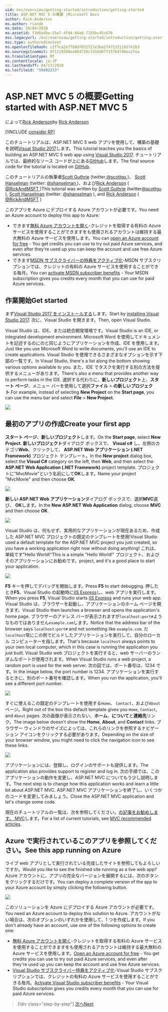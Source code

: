 ```yaml
---
uid: mvc/overview/getting-started/introduction/getting-started
title: ASP.NET MVC 5 の概要 |Microsoft Docs
author: Rick-Anderson
ms.author: riande
ms.date: 10/04/2018
ms.assetid: f3d8adbe-55e7-4fd4-84a8-7155bc45c676
msc.legacyurl: /mvc/overview/getting-started/introduction/getting-started
msc.type: authoredcontent
ms.openlocfilehash: c2f7ca2e7fb8d7831f21e3ba2f4713211657e1b3
ms.sourcegitcommit: 0f1119340e4464720cfd16d0ff15764746ea1fea
ms.translationtype: MT
ms.contentlocale: ja-JP
ms.lasthandoff: 04/17/2019
ms.locfileid: "59402233"
---
```

# <a name="getting-started-with-aspnet-mvc-5"></a><span data-ttu-id="9dbe0-102">ASP.NET MVC 5 の概要</span><span class="sxs-lookup"><span data-stu-id="9dbe0-102">Getting started with ASP.NET MVC 5</span></span>

<span data-ttu-id="9dbe0-103">によって[Rick Anderson]((https://twitter.com/RickAndMSFT))</span><span class="sxs-lookup"><span data-stu-id="9dbe0-103">by [Rick Anderson]((https://twitter.com/RickAndMSFT))</span></span>

[!INCLUDE [consider RP](../../../../includes/razor.md)]

<span data-ttu-id="9dbe0-104">このチュートリアルは、ASP.NET MVC 5 web アプリを使用して、構築の基礎を説明[Visual Studio 2017](https://visualstudio.microsoft.com/downloads/?utm_medium=microsoft&utm_source=docs.microsoft.com&utm_campaign=button+cta&utm_content=download+vs2017)します。</span><span class="sxs-lookup"><span data-stu-id="9dbe0-104">This tutorial teaches you the basics of building an ASP.NET MVC 5 web app using [Visual Studio 2017](https://visualstudio.microsoft.com/downloads/?utm_medium=microsoft&utm_source=docs.microsoft.com&utm_campaign=button+cta&utm_content=download+vs2017).</span></span> <span data-ttu-id="9dbe0-105">チュートリアルでは、最終的なソース コードが上にある[GitHub](https://github.com/aspnet/AspNetDocs/tree/master/aspnet/mvc/overview/getting-started/introduction/sample/MvcMovie/MvcMovie)します。</span><span class="sxs-lookup"><span data-stu-id="9dbe0-105">The final source code for the tutorial is located on [GitHub](https://github.com/aspnet/AspNetDocs/tree/master/aspnet/mvc/overview/getting-started/introduction/sample/MvcMovie/MvcMovie).</span></span>

<span data-ttu-id="9dbe0-106">このチュートリアルの執筆者[Scott Guthrie](https://weblogs.asp.net/scottgu/) (twitter[ @scottgu ](https://twitter.com/scottgu) )、 [Scott Hanselman](http://www.hanselman.com/blog/) (twitter: [ @shanselman ](https://twitter.com/shanselman) )、および[Rick Anderson](https://twitter.com/RickAndMSFT) ( [ @RickAndMSFT ](https://twitter.com/#!/RickAndMSFT) )</span><span class="sxs-lookup"><span data-stu-id="9dbe0-106">This tutorial was written by [Scott Guthrie](https://weblogs.asp.net/scottgu/) (twitter[@scottgu](https://twitter.com/scottgu) ), [Scott Hanselman](http://www.hanselman.com/blog/) (twitter: [@shanselman](https://twitter.com/shanselman) ), and [Rick Anderson](https://twitter.com/RickAndMSFT) ( [@RickAndMSFT](https://twitter.com/#!/RickAndMSFT) )</span></span>

<span data-ttu-id="9dbe0-107">このアプリを Azure にデプロイする Azure アカウントが必要です。</span><span class="sxs-lookup"><span data-stu-id="9dbe0-107">You need an Azure account to deploy this app to Azure:</span></span>

- <span data-ttu-id="9dbe0-108">できます[無料 Azure アカウントを開く](https://azure.microsoft.com/pricing/free-trial/?WT.mc_id=A443DD604)-クレジットを取得する有料の Azure サービスを使用することができますをも使用されるアカウントは維持する最大無料の Azure サービスを使用します。</span><span class="sxs-lookup"><span data-stu-id="9dbe0-108">You can [open an Azure account for free](https://azure.microsoft.com/pricing/free-trial/?WT.mc_id=A443DD604) - You get credits you can use to try out paid Azure services, and even after they're used up you can keep the account and use free Azure services.</span></span>
- <span data-ttu-id="9dbe0-109">できます[MSDN サブスクライバーの特典をアクティブ化](https://azure.microsoft.com/pricing/member-offers/msdn-benefits-details/?WT.mc_id=A443DD604)-MSDN サブスクリプションでは、クレジットの有料の Azure サービスを使用することができる毎月。</span><span class="sxs-lookup"><span data-stu-id="9dbe0-109">You can [activate MSDN subscriber benefits](https://azure.microsoft.com/pricing/member-offers/msdn-benefits-details/?WT.mc_id=A443DD604) - Your MSDN subscription gives you credits every month that you can use for paid Azure services.</span></span>

## <a name="get-started"></a><span data-ttu-id="9dbe0-110">作業開始</span><span class="sxs-lookup"><span data-stu-id="9dbe0-110">Get started</span></span>

<span data-ttu-id="9dbe0-111">まず[Visual Studio 2017 をインストールする](https://visualstudio.microsoft.com/downloads/?utm_medium=microsoft&utm_source=docs.microsoft.com&utm_campaign=button+cta&utm_content=download+vs2017)します。</span><span class="sxs-lookup"><span data-stu-id="9dbe0-111">Start by [installing Visual Studio 2017](https://visualstudio.microsoft.com/downloads/?utm_medium=microsoft&utm_source=docs.microsoft.com&utm_campaign=button+cta&utm_content=download+vs2017).</span></span> <span data-ttu-id="9dbe0-112">次に、Visual Studio を開きます。</span><span class="sxs-lookup"><span data-stu-id="9dbe0-112">Then, open Visual Studio.</span></span>

<span data-ttu-id="9dbe0-113">Visual Studio は、IDE、または統合開発環境です。</span><span class="sxs-lookup"><span data-stu-id="9dbe0-113">Visual Studio is an IDE, or integrated development environment.</span></span> <span data-ttu-id="9dbe0-114">Microsoft Word を使用してドキュメントを記述するのにのと同じようにアプリケーションを作成、IDE を使用します。</span><span class="sxs-lookup"><span data-stu-id="9dbe0-114">Just like you use Microsoft Word to write documents, you'll use an IDE to create applications.</span></span> <span data-ttu-id="9dbe0-115">Visual Studio を使用できるさまざまなオプションを示す下部の一覧です。</span><span class="sxs-lookup"><span data-stu-id="9dbe0-115">In Visual Studio, there's a list along the bottom showing various options available to you.</span></span> <span data-ttu-id="9dbe0-116">また、IDE でタスクを実行する別の方法を提供するメニューがあります。</span><span class="sxs-lookup"><span data-stu-id="9dbe0-116">There's also a menu that provides another way to perform tasks in the IDE.</span></span> <span data-ttu-id="9dbe0-117">選択する代わりに、**新しいプロジェクト**上、**スタート ページ**、メニュー バーを使用して選択**ファイル** > **の新しいプロジェクト**.</span><span class="sxs-lookup"><span data-stu-id="9dbe0-117">For example, instead of selecting **New Project** on the **Start page**, you can use the menu bar and select **File** > **New Project**.</span></span>

![](getting-started/_static/image1.png)

## <a name="create-your-first-app"></a><span data-ttu-id="9dbe0-118">最初のアプリの作成</span><span class="sxs-lookup"><span data-stu-id="9dbe0-118">Create your first app</span></span>

<span data-ttu-id="9dbe0-119">**スタート ページ**、**新しいプロジェクト**します。</span><span class="sxs-lookup"><span data-stu-id="9dbe0-119">On the **Start page**, select **New Project**.</span></span> <span data-ttu-id="9dbe0-120">**新しいプロジェクト**ダイアログ ボックスで、 **Visual c#** し、左側のカテゴリ**Web**、クリックして、 **ASP.NET Web アプリケーション (.NET Framework)** プロジェクト テンプレート。</span><span class="sxs-lookup"><span data-stu-id="9dbe0-120">In the **New project** dialog box, select the **Visual C#** category on the left, then **Web**, and then select the **ASP.NET Web Application (.NET Framework)** project template.</span></span> <span data-ttu-id="9dbe0-121">プロジェクトに"MvcMovie"という名前にして**OK**します。</span><span class="sxs-lookup"><span data-stu-id="9dbe0-121">Name your project "MvcMovie" and then choose **OK**.</span></span>

![](getting-started/_static/image2.png)

<span data-ttu-id="9dbe0-122">**新しい ASP.NET Web アプリケーション**ダイアログ ボックスで、選択**MVC**選び、 **OK**します。</span><span class="sxs-lookup"><span data-stu-id="9dbe0-122">In the **New ASP.NET Web Application** dialog, choose **MVC** and then choose **OK**.</span></span>

![](getting-started/_static/image3.png)

<span data-ttu-id="9dbe0-123">Visual Studio は、何もせず、実用的なアプリケーションが現在あるため、作成した ASP.NET MVC プロジェクトの既定のテンプレートを使用!</span><span class="sxs-lookup"><span data-stu-id="9dbe0-123">Visual Studio used a default template for the ASP.NET MVC project you just created, so you have a working application right now without doing anything!</span></span> <span data-ttu-id="9dbe0-124">これは、単純です"Hello World!"</span><span class="sxs-lookup"><span data-stu-id="9dbe0-124">This is a simple "Hello World!"</span></span> <span data-ttu-id="9dbe0-125">プロジェクト、およびそのアプリケーションにお勧めです。</span><span class="sxs-lookup"><span data-stu-id="9dbe0-125">project, and it's a good place to start your application.</span></span>

![](getting-started/_static/image4.png)

<span data-ttu-id="9dbe0-126">**F5** キーを押してデバッグを開始します。</span><span class="sxs-lookup"><span data-stu-id="9dbe0-126">Press **F5** to start debugging.</span></span> <span data-ttu-id="9dbe0-127">押したとき**F5**、Visual Studio の起動時に[IIS Express](/iis/extensions/introduction-to-iis-express/iis-express-overview)し、web アプリを実行します。</span><span class="sxs-lookup"><span data-stu-id="9dbe0-127">When you press **F5**, Visual Studio starts [IIS Express](/iis/extensions/introduction-to-iis-express/iis-express-overview) and runs your web app.</span></span> <span data-ttu-id="9dbe0-128">Visual Studio は、ブラウザーを起動し、アプリケーションのホーム ページを開きます。</span><span class="sxs-lookup"><span data-stu-id="9dbe0-128">Visual Studio then launches a browser and opens the application's home page.</span></span> <span data-ttu-id="9dbe0-129">ブラウザーのアドレス バーが表示されますが`localhost:port#`ようなものではありません`example.com`します。</span><span class="sxs-lookup"><span data-stu-id="9dbe0-129">Notice that the address bar of the browser says `localhost:port#` and not something like `example.com`.</span></span> <span data-ttu-id="9dbe0-130">だ`localhost`常にこの例でビルドしたアプリケーションを実行して、自分のローカル コンピューターを指します。</span><span class="sxs-lookup"><span data-stu-id="9dbe0-130">That's because `localhost` always points to your own local computer, which in this case is running the application you just built.</span></span> <span data-ttu-id="9dbe0-131">Visual Studio web プロジェクトを実行すると、web サーバーのランダムなポートが使用されます。</span><span class="sxs-lookup"><span data-stu-id="9dbe0-131">When Visual Studio runs a web project, a random port is used for the web server.</span></span> <span data-ttu-id="9dbe0-132">次の図では、ポート番号は、1234 です。</span><span class="sxs-lookup"><span data-stu-id="9dbe0-132">In the image below, the port number is 1234.</span></span> <span data-ttu-id="9dbe0-133">アプリケーションを実行するときに、別のポート番号を確認します。</span><span class="sxs-lookup"><span data-stu-id="9dbe0-133">When you run the application, you'll see a different port number.</span></span>

![](getting-started/_static/image5.png)

<span data-ttu-id="9dbe0-134">すぐに使えるこの既定のテンプレートを使用する`Home`、 `Contact`、および`About`ページ。</span><span class="sxs-lookup"><span data-stu-id="9dbe0-134">Right out of the box this default template gives you `Home`, `Contact`, and `About` pages.</span></span> <span data-ttu-id="9dbe0-135">次の画像が表示されない、**ホーム**、**について**と**連絡先**リンク。</span><span class="sxs-lookup"><span data-stu-id="9dbe0-135">The image below doesn't show the **Home**, **About**, and **Contact** links.</span></span> <span data-ttu-id="9dbe0-136">ブラウザー ウィンドウのサイズによっては、これらのリンクを参照するナビゲーション アイコンをクリックする必要があります。</span><span class="sxs-lookup"><span data-stu-id="9dbe0-136">Depending on the size of your browser window, you might need to click the navigation icon to see these links.</span></span>

![](getting-started/_static/image6.png)

<span data-ttu-id="9dbe0-137">アプリケーションには、登録し、ログインのサポートも提供します。</span><span class="sxs-lookup"><span data-stu-id="9dbe0-137">The application also provides support to register and log in.</span></span> <span data-ttu-id="9dbe0-138">次の手順では、このアプリケーションの動作を変更し、ASP.NET MVC についてもう少し説明します。</span><span class="sxs-lookup"><span data-stu-id="9dbe0-138">The next step is to change how this application works and learn a little bit about ASP.NET MVC.</span></span> <span data-ttu-id="9dbe0-139">ASP.NET MVC アプリケーションを終了し、いくつかのコードを変更してみましょう。</span><span class="sxs-lookup"><span data-stu-id="9dbe0-139">Close the ASP.NET MVC application and let's change some code.</span></span>

<span data-ttu-id="9dbe0-140">現在のチュートリアルの一覧は、次を参照してください。[の記事をお勧めします。 MVC](../mvc-learning-sequence.md)します。</span><span class="sxs-lookup"><span data-stu-id="9dbe0-140">For a list of current tutorials, see [MVC recommended articles](../mvc-learning-sequence.md).</span></span>

## <a name="see-this-app-running-on-azure"></a><span data-ttu-id="9dbe0-141">Azure で実行されているこのアプリを参照してください。</span><span class="sxs-lookup"><span data-stu-id="9dbe0-141">See this app running on Azure</span></span>

<span data-ttu-id="9dbe0-142">ライブ web アプリとして実行されている完成したサイトを参照してもよろしいですか。</span><span class="sxs-lookup"><span data-stu-id="9dbe0-142">Would you like to see the finished site running as a live web app?</span></span> <span data-ttu-id="9dbe0-143">Azure アカウントに、アプリの完全なバージョンを展開するには、次のボタンをクリックするだけです。</span><span class="sxs-lookup"><span data-stu-id="9dbe0-143">You can deploy a complete version of the app to your Azure account by simply clicking the following button.</span></span>

[![](https://azuredeploy.net/deploybutton.png)](https://azuredeploy.net/?repository=https://github.com/aspnet/AspNetDocs/tree/master/aspnet/mvc/overview/getting-started/introduction/sample/MvcMovie&amp;WT.mc_id=deploy_azure_aspnet)

<span data-ttu-id="9dbe0-144">このソリューションを Azure にデプロイする Azure アカウントが必要です。</span><span class="sxs-lookup"><span data-stu-id="9dbe0-144">You need an Azure account to deploy this solution to Azure.</span></span> <span data-ttu-id="9dbe0-145">アカウントがない場合は、次のオプションのいずれかを使用して、1 つを作成します。</span><span class="sxs-lookup"><span data-stu-id="9dbe0-145">If you don't already have an account, use one of the following options to create one:</span></span>

- <span data-ttu-id="9dbe0-146">[無料 Azure アカウントを開く](https://azure.microsoft.com/pricing/free-trial/?WT.mc_id=A443DD604)-クレジットを取得する有料の Azure サービスを使用することができますをも使用されるアカウントは維持する最大無料の Azure サービスを使用します。</span><span class="sxs-lookup"><span data-stu-id="9dbe0-146">[Open an Azure account for free](https://azure.microsoft.com/pricing/free-trial/?WT.mc_id=A443DD604) - You get credits you can use to try out paid Azure services, and even after they're used up you can keep the account and use free Azure services.</span></span>
- <span data-ttu-id="9dbe0-147">[Visual Studio サブスクライバー特典をアクティブ化](https://azure.microsoft.com/pricing/member-offers/credit-for-visual-studio-subscribers)-Visual Studio サブスクリプションでは、クレジットの有料の Azure サービスを使用することができる毎月。</span><span class="sxs-lookup"><span data-stu-id="9dbe0-147">[Activate Visual Studio subscriber benefits](https://azure.microsoft.com/pricing/member-offers/credit-for-visual-studio-subscribers) - Your Visual Studio subscription gives you credits every month that you can use for paid Azure services.</span></span>

> [!div class="step-by-step"]
> [<span data-ttu-id="9dbe0-148">次へ</span><span class="sxs-lookup"><span data-stu-id="9dbe0-148">Next</span></span>](adding-a-controller.md)
